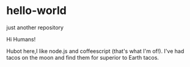# hello-world
just another repository

Hi Humans!

Hubot here,I like node.js and coffeescript (that's what I'm of!).
I've had tacos on the moon and find them for superior to Earth tacos.
